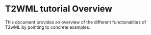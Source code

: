 # T2WML tutorial Overview

This document provides an overview of the different functionalities of T2wML by pointing to concrete examples.